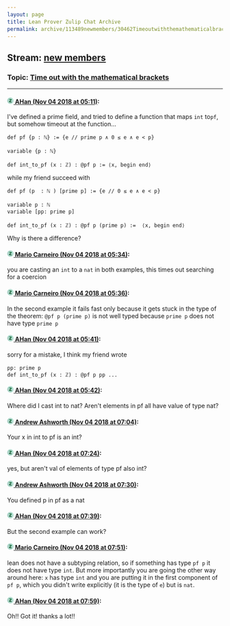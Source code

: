 ```yaml
---
layout: page
title: Lean Prover Zulip Chat Archive 
permalink: archive/113489newmembers/30462Timeoutwiththemathematicalbrackets.html
---
```


## Stream: [new members](index.html)
### Topic: [Time out with the mathematical brackets](30462Timeoutwiththemathematicalbrackets.html)

---

#### [![Click to go to Zulip](../../assets/img/zulip2.png) AHan (Nov 04 2018 at 05:11)](https://leanprover.zulipchat.com/#narrow/stream/113489-new%20members/topic/Time%20out%20with%20the%20mathematical%20brackets/near/137141051):
I've defined a prime field, and tried to define a function that maps `int` to`pf`, but somehow timeout at the function...
```
def pf {p : ℕ} := {e // prime p ∧ 0 ≤ e ∧ e < p}

variable {p : ℕ}

def int_to_pf (x : ℤ) : @pf p := ⟨x, begin end⟩
```

while my friend succeed with
```
def pf (p  : ℕ ) [prime p] := {e // 0 ≤ e ∧ e < p}

variable p : ℕ
variable [pp: prime p]

def int_to_pf (x : ℤ) : @pf p (prime p) :=  ⟨x, begin end⟩
```

Why is there a difference?

#### [![Click to go to Zulip](../../assets/img/zulip2.png) Mario Carneiro (Nov 04 2018 at 05:34)](https://leanprover.zulipchat.com/#narrow/stream/113489-new%20members/topic/Time%20out%20with%20the%20mathematical%20brackets/near/137141678):
you are casting an `int` to a `nat` in both examples, this times out searching for a coercion

#### [![Click to go to Zulip](../../assets/img/zulip2.png) Mario Carneiro (Nov 04 2018 at 05:36)](https://leanprover.zulipchat.com/#narrow/stream/113489-new%20members/topic/Time%20out%20with%20the%20mathematical%20brackets/near/137141733):
In the second example it fails fast only because it gets stuck in the type of the theorem: `@pf p (prime p)` is not well typed because `prime p` does not have type `prime p`

#### [![Click to go to Zulip](../../assets/img/zulip2.png) AHan (Nov 04 2018 at 05:41)](https://leanprover.zulipchat.com/#narrow/stream/113489-new%20members/topic/Time%20out%20with%20the%20mathematical%20brackets/near/137141838):
sorry for a mistake, I think my friend wrote
```
pp: prime p
def int_to_pf (x : ℤ) : @pf p pp ...
```

#### [![Click to go to Zulip](../../assets/img/zulip2.png) AHan (Nov 04 2018 at 05:42)](https://leanprover.zulipchat.com/#narrow/stream/113489-new%20members/topic/Time%20out%20with%20the%20mathematical%20brackets/near/137141882):
Where did I cast int to nat?
Aren't elements in pf all have value of type nat?

#### [![Click to go to Zulip](../../assets/img/zulip2.png) Andrew Ashworth (Nov 04 2018 at 07:04)](https://leanprover.zulipchat.com/#narrow/stream/113489-new%20members/topic/Time%20out%20with%20the%20mathematical%20brackets/near/137144099):
Your x in int to pf is an int?

#### [![Click to go to Zulip](../../assets/img/zulip2.png) AHan (Nov 04 2018 at 07:24)](https://leanprover.zulipchat.com/#narrow/stream/113489-new%20members/topic/Time%20out%20with%20the%20mathematical%20brackets/near/137144602):
yes, but aren't val of elements of type pf also int?

#### [![Click to go to Zulip](../../assets/img/zulip2.png) Andrew Ashworth (Nov 04 2018 at 07:30)](https://leanprover.zulipchat.com/#narrow/stream/113489-new%20members/topic/Time%20out%20with%20the%20mathematical%20brackets/near/137144763):
You defined p in pf as a nat

#### [![Click to go to Zulip](../../assets/img/zulip2.png) AHan (Nov 04 2018 at 07:39)](https://leanprover.zulipchat.com/#narrow/stream/113489-new%20members/topic/Time%20out%20with%20the%20mathematical%20brackets/near/137144977):
But the second example can work?

#### [![Click to go to Zulip](../../assets/img/zulip2.png) Mario Carneiro (Nov 04 2018 at 07:51)](https://leanprover.zulipchat.com/#narrow/stream/113489-new%20members/topic/Time%20out%20with%20the%20mathematical%20brackets/near/137145287):
lean does not have a subtyping relation, so if something has type `pf p` it does not have type `int`. But more importantly you are going the other way around here: `x` has type `int` and you are putting it in the first component of `pf p`, which you didn't write explicitly (it is the type of `e`) but is `nat`.

#### [![Click to go to Zulip](../../assets/img/zulip2.png) AHan (Nov 04 2018 at 07:59)](https://leanprover.zulipchat.com/#narrow/stream/113489-new%20members/topic/Time%20out%20with%20the%20mathematical%20brackets/near/137145499):
Oh!! Got it! thanks a lot!!

